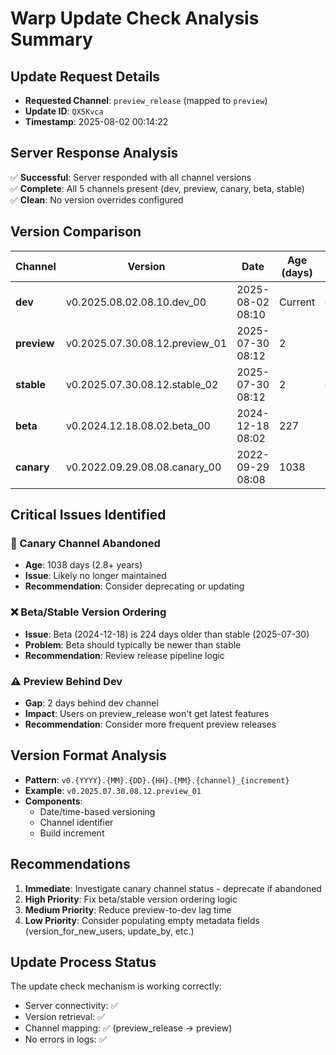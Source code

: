 # Warp Update Check Analysis Summary

## Update Request Details
- **Requested Channel**: `preview_release` (mapped to `preview`)
- **Update ID**: `QX5Kvca`
- **Timestamp**: 2025-08-02 00:14:22

## Server Response Analysis
✅ **Successful**: Server responded with all channel versions  
✅ **Complete**: All 5 channels present (dev, preview, canary, beta, stable)  
✅ **Clean**: No version overrides configured  

## Version Comparison

| Channel | Version | Date | Age (days) | Status |
|---------|---------|------|------------|--------|
| **dev** | v0.2025.08.02.08.10.dev_00 | 2025-08-02 08:10 | Current | ✅ Latest |
| **preview** | v0.2025.07.30.08.12.preview_01 | 2025-07-30 08:12 | 2 | ⚠️ Behind dev |
| **stable** | v0.2025.07.30.08.12.stable_02 | 2025-07-30 08:12 | 2 | ✅ Recent |
| **beta** | v0.2024.12.18.08.02.beta_00 | 2024-12-18 08:02 | 227 | ❌ Very old |
| **canary** | v0.2022.09.29.08.08.canary_00 | 2022-09-29 08:08 | 1038 | 🚨 Abandoned |

## Critical Issues Identified

### 🚨 Canary Channel Abandoned
- **Age**: 1038 days (2.8+ years)
- **Issue**: Likely no longer maintained
- **Recommendation**: Consider deprecating or updating

### ❌ Beta/Stable Version Ordering
- **Issue**: Beta (2024-12-18) is 224 days older than stable (2025-07-30)
- **Problem**: Beta should typically be newer than stable
- **Recommendation**: Review release pipeline logic

### ⚠️ Preview Behind Dev
- **Gap**: 2 days behind dev channel
- **Impact**: Users on preview_release won't get latest features
- **Recommendation**: Consider more frequent preview releases

## Version Format Analysis
- **Pattern**: `v0.{YYYY}.{MM}.{DD}.{HH}.{MM}.{channel}_{increment}`
- **Example**: `v0.2025.07.30.08.12.preview_01`
- **Components**: 
  - Date/time-based versioning
  - Channel identifier
  - Build increment

## Recommendations

1. **Immediate**: Investigate canary channel status - deprecate if abandoned
2. **High Priority**: Fix beta/stable version ordering logic
3. **Medium Priority**: Reduce preview-to-dev lag time
4. **Low Priority**: Consider populating empty metadata fields (version_for_new_users, update_by, etc.)

## Update Process Status
The update check mechanism is working correctly:
- Server connectivity: ✅
- Version retrieval: ✅  
- Channel mapping: ✅ (preview_release → preview)
- No errors in logs: ✅
